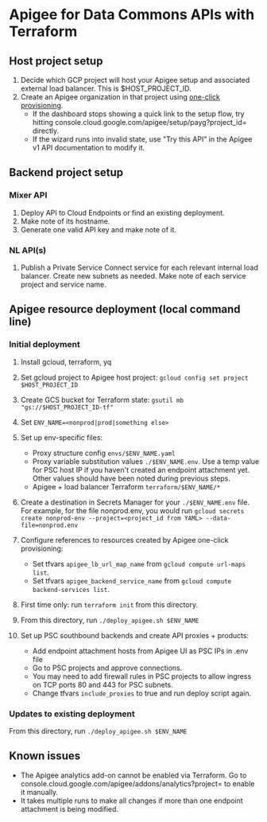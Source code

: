 # Apigee for Data Commons APIs with Terraform

## Host project setup

1. Decide which GCP project will host your Apigee setup and associated external load balancer. This is $HOST_PROJECT_ID.
1. Create an Apigee organization in that project using [one-click provisioning](https://cloud.google.com/apigee/docs/api-platform/get-started/one-click).
   - If the dashboard stops showing a quick link to the setup flow, try hitting console.cloud.google.com/apigee/setup/payg?project_id=<your project ID> directly.
   - If the wizard runs into invalid state, use "Try this API" in the Apigee v1 API documentation to modify it.

## Backend project setup

### Mixer API

1. Deploy API to Cloud Endpoints or find an existing deployment.
1. Make note of its hostname.
1. Generate one valid API key and make note of it.

### NL API(s)

1. Publish a Private Service Connect service for each relevant internal load balancer. Create new subnets as needed. Make note of each service project and service name.

## Apigee resource deployment (local command line)

### Initial deployment

1. Install gcloud, terraform, yq
1. Set gcloud project to Apigee host project: `gcloud config set project $HOST_PROJECT_ID`
1. Create GCS bucket for Terraform state: `gsutil mb "gs://$HOST_PROJECT_ID-tf"`
1. Set `ENV_NAME=<nonprod|prod|something else>`
1. Set up env-specific files:
   - Proxy structure config `envs/$ENV_NAME.yaml`
   - Proxy variable substitution values `./$ENV_NAME.env`. Use a temp value for PSC host IP if you haven't created an endpoint attachment yet. Other values should have been noted during previous steps.
   - Apigee + load balancer Terraform `terraform/$ENV_NAME/*`
1. Create a destination in Secrets Manager for your `./$ENV_NAME.env` file. For example, for the file nonprod.env, you would run `gcloud secrets create nonprod-env --project=<project_id from YAML> --data-file=nonprod.env`
1. Configure references to resources created by Apigee one-click provisioning:
   - Set tfvars `apigee_lb_url_map_name` from `gcloud compute url-maps list`.
   - Set tfvars `apigee_backend_service_name` from `gcloud compute backend-services list`.
1. First time only: run `terraform init` from this directory.
1. From this directory, run `./deploy_apigee.sh $ENV_NAME`
1. Set up PSC southbound backends and create API proxies + products:

   - Add endpoint attachment hosts from Apigee UI as PSC IPs in .env file
   - Go to PSC projects and approve connections.
   - You may need to add firewall rules in PSC projects to allow ingress on TCP ports 80 and 443 for PSC subnets.
   - Change tfvars `include_proxies` to true and run deploy script again.

### Updates to existing deployment

From this directory, run `./deploy_apigee.sh $ENV_NAME`

## Known issues

- The Apigee analytics add-on cannot be enabled via Terraform. Go to console.cloud.google.com/apigee/addons/analytics?project=<your project ID> to enable it manually.
- It takes multiple runs to make all changes if more than one endpoint attachment is being modified.
